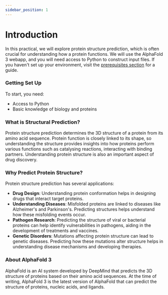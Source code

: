 ```yaml
---
sidebar_position: 1
---
```


# Introduction

In this practical, we will explore protein structure prediction, which is often crucial for understanding how a protein functions.
We will use the AlphaFold 3 webapp, and you will need access to Python to construct input files. If you haven't set up your environment, visit 
the [prerequisites section](/prerequisites) for a guide.

### Getting Set Up

To start, you need:

- Access to Python
- Basic knowledge of biology and proteins

### What is Structural Prediction?

Protein structure prediction determines the 3D structure of a protein from its amino acid sequence. Protein function
is closely linked to its shape, so understanding the structure provides insights into how proteins perform various functions
such as catalysing reactions, interacting with binding partners. Understanding protein structure is also an important aspect of
drug discovery. 

### Why Predict Protein Structure?

Protein structure prediction has several applications:

- **Drug Design**: Understanding protein conformation helps in designing drugs that interact target proteins.
- **Understanding Diseases**: Misfolded proteins are linked to diseases like Alzheimer's and Parkinson's. Predicting structures helps understand how these misfolding events occur.
- **Pathogen Research**: Predicting the structure of viral or bacterial proteins can help identify vulnerabilities in pathogens, aiding in the development of treatments and vaccines.
- **Genetic Disorders**: Mutations affecting protein structure can lead to genetic diseases. Predicting how these mutations alter structure helps in understanding disease mechanisms and developing therapies.

### About AlphaFold 3

AlphaFold is an AI system developed by DeepMind that predicts the 3D structure of proteins based on their amino acid sequences.
At the time of writing, AlphaFold 3 is the latest version of AlphaFold that can predict the structure of proteins, nucleic acids, and ligands.

## 